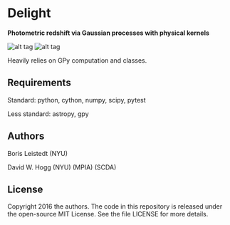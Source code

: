 # Delight
**Photometric redshift via Gaussian processes with physical kernels**

![alt tag](https://travis-ci.org/ixkael/PhotoZviaGP.svg?branch=master)
![alt tag](http://img.shields.io/badge/license-MIT-blue.svg?style=flat)

Heavily relies on GPy computation and classes.

## Requirements

Standard: python, cython, numpy, scipy, pytest

Less standard: astropy, gpy

## Authors

Boris Leistedt (NYU)

David W. Hogg (NYU) (MPIA) (SCDA)

## License

Copyright 2016 the authors. The code in this repository is released under the open-source MIT License. See the file LICENSE for more details.
